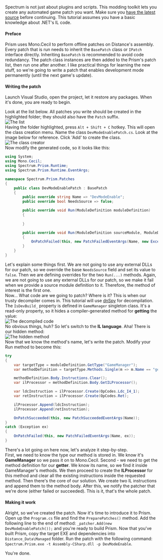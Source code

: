 Spectrum is not just about plugins and scripts. This modding toolkit lets you create any automated game patch you want. Make sure you [have the latest source](https://github.com/Ciastex/Spectrum/wiki/Compiling-Spectrum#downloading-the-source-code) before continuing. This tutorial assumes you have a basic knowledge about .NET's IL code.

#### Preface
Prism uses Mono.Cecil to perform offline patches on Distance's assembly. Every patch that is run needs to inherit the `BasePatch` class or `IPatch` interface directly. Inheriting `BasePatch` is recommended to avoid code redundancy. The patch class instances are then added to the Prism's patch list, then run one after another. I like practical things for learning the new stuff, so we're going to write a patch that enables development mode permanently (until the next game's update).

#### Writing the patch
Launch Visual Studio, open the project, let it restore any packages. When it's done, you are ready to begin.

Look at the list below. All patches you write should be created in the highlighted folder; they should also have the `Patch` suffix.  
![The list](http://img02.imgland.net/nNUDnOy.png)  
Having the folder highlighted, press `Alt + Shift + C` hotkey. This will open the class creation menu. Name the class `DevModeEnablePatch.cs`. Look at the image below for reference. Click 'Add' to create the class.  
![The class creator](http://img04.imgland.net/3Ngy11T.png)  
Now modify the generated code, so it looks like this:  
```C#
using System;
using Mono.Cecil;
using Spectrum.Prism.Runtime;
using Spectrum.Prism.Runtime.EventArgs;

namespace Spectrum.Prism.Patches
{
    public class DevModeEnablePatch : BasePatch
    {
        public override string Name => "DevModeEnable";
        public override bool NeedsSource => false;

        public override void Run(ModuleDefinition moduleDefinition)
        {
            
        }

        public override void Run(ModuleDefinition sourceModule, ModuleDefinition targetModule)
        {
            OnPatchFailed(this, new PatchFailedEventArgs(Name, new Exception("This patch does not require any source modules.")));
        }
    }
}
```  
Let's explain some things first. We are not going to use any external DLLs for our patch, so we override the base `NeedsSource` field and set its value to `false`. Then we are defining overrides for the two `Run(...)` methods. Again, we are not going to use any external DLLs for our patch, so we make it fail when we provide a source module definition to it. Therefore, the method of interest is the first one.  
Now... What code are we going to patch? Where is it? This is when our trusty decompiler comes in. This tutorial will use [dnSpy](https://github.com/0xd4d/dnSpy) for decompilation.  
The `IsDevBuild_` property is defined in `GameManager` singleton class. It's a read-only property, so it hides a compiler-generated method for **getting** the value:  
![The decompiled code](http://img03.imgland.net/zFJ1IzW.png)  
No obvious things, huh? So let's switch to the **IL language**. Aha! There is our hidden method:  
![The hidden method](http://img03.imgland.net/d36cqt.png)  
Now that we know the method's name, let's write the patch. Modify your Run method to become this:  
```C#
try
{
    var targetType = moduleDefinition.GetType("GameManager");
    var methodDefinition = targetType.Methods.Single(m => m.Name == "get_IsDevBuild_");

    methodDefinition.Body.Instructions.Clear();
    var ilProcessor = methodDefinition.Body.GetILProcessor();

    var ldcInstruction = ilProcessor.Create(OpCodes.Ldc_I4_1);
    var retInstruction = ilProcessor.Create(OpCodes.Ret);

    ilProcessor.Append(ldcInstruction);
    ilProcessor.Append(retInstruction);

    OnPatchSucceeded(this, new PatchSucceededEventArgs(Name));
}
catch (Exception ex)
{
    OnPatchFailed(this, new PatchFailedEventArgs(Name, ex));
}
```  
There's a lot going on here now, let's analyze it step-by-step.  
First, we need to know the type our method is stored in. We know it's **GameManager** so we pass it on to Mono.Cecil. Second - we need to get the method definition for our **getter**. We know its name, so we find it inside GameManager's methods. We then proceed to create the **ILProcessor** for this method and clear all the existing instructions inside the requested method. Then there's the core of our solution. We create two IL instructions and append them to the method body. After this, we notify the patcher that we're done (either failed or succeeded). This is it, that's the whole patch.

#### Making it work
Alright, so we've created the patch. Now it's time to introduce it to Prism. Open up the `Program.cs` file and find the `PreparePatches()` method. Add the following line to the end of method: `_patcher.Add(new DevModeEnablePatch());` and you're ready to build Prism. Now that you've built Prism, copy the target EXE and dependencies into `Distance_Data\Managed` folder. Run the patch with the following command:  
`Spectrum.Prism.exe -t Assembly-CSharp.dll -p DevModeEnable`. 

You're done.
